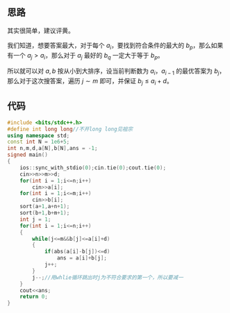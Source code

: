 ## 思路

其实很简单，建议评黄。

我们知道，想要答案最大，对于每个 $a_i$，要找到符合条件的最大的 $b_p$，那么如果有一个 $a_j>a_i$，那么对于 $a_j$ 最好的 $b_q$ 一定大于等于 $b_p$。

所以就可以对 $a,b$ 按从小到大排序，设当前判断数为 $a_i$，$a_{i-1}$ 的最优答案为 $b_j$，那么对于这次搜答案，遍历 $j\sim m$ 即可，并保证 $b_j\leq a_i+d$。

## 代码

```cpp
#include <bits/stdc++.h>
#define int long long//不开long long见祖宗
using namespace std;
const int N = 1e6+5;
int n,m,d,a[N],b[N],ans = -1;
signed main()
{
	ios::sync_with_stdio(0);cin.tie(0);cout.tie(0);
    cin>>n>>m>>d;
    for(int i = 1;i<=n;i++)
		cin>>a[i];
    for(int i = 1;i<=m;i++)
		cin>>b[i];
    sort(a+1,a+n+1);
    sort(b+1,b+m+1);
    int j = 1;
    for(int i = 1;i<=n;i++)
    {
        while(j<=m&&b[j]<=a[i]+d)
		{
            if(abs(a[i]-b[j])<=d)
                ans = a[i]+b[j];
            j++;
        }
        j--;//用whlie循环跳出时j为不符合要求的第一个，所以要减一
	}
    cout<<ans;
 	return 0;
}
```